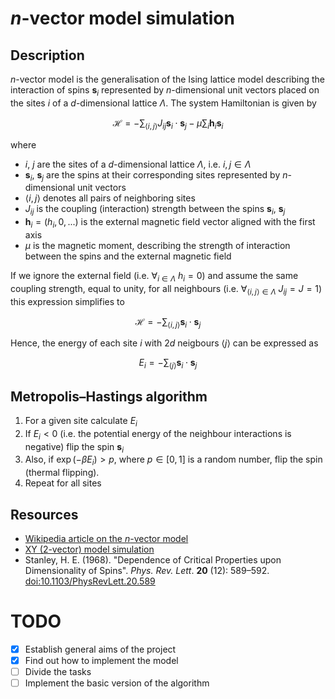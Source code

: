 # $n$-vector model simulation

## Description
$n$-vector model is the generalisation of the Ising lattice model describing the interaction of spins $\mathbf{s}_{i}$ represented by $n$-dimensional unit vectors placed on the sites $i$ of a $d$-dimensional lattice $\Lambda$. The system Hamiltonian is given by

$$\mathcal{H} = - \sum_{\langle i,j \rangle} J_{ij} \mathbf{s}_{i} \cdot \mathbf{s}_{j} - \mu \sum_{i} \mathbf{h}_{i} \mathbf{s}_{i}$$ 

where
- $i$, $j$ are the sites of a $d$-dimensional lattice $\Lambda$, i.e. $i, j \in \Lambda$
- $\mathbf{s}_{i}$, $\mathbf{s}_{j}$ are the spins at their corresponding sites represented by $n$-dimensional unit vectors
- $\langle i,j \rangle$ denotes all pairs of neighboring sites
- $J_{ij}$ is the coupling (interaction) strength between the spins $\mathbf{s}_{i}$, $\mathbf{s}_{j}$
- $\mathbf{h}_{i} = (h_i, 0, ...)$ is the external magnetic field vector aligned with the first axis
- $\mu$ is the magnetic moment, describing the strength of interaction between the spins and the external magnetic field


If we ignore the external field (i.e. $\forall_{i \in \Lambda} ~ h_i = 0$) and assume the same coupling strength, equal to unity, for all neighbours (i.e. $\forall_{\langle i, j \rangle \in \Lambda} ~ J_{ij} = J = 1$) this expression simplifies to

$$\mathcal{H} = - \sum_{\langle i,j \rangle}\mathbf{s}_{i} \cdot \mathbf{s}_{j}$$

Hence, the energy of each site $i$ with $2d$ neigbours ${\langle j \rangle}$ can be expressed as

$$E_i = - \sum_{\langle j \rangle}\mathbf{s}_{i} \cdot \mathbf{s}_{j}$$


## Metropolis–Hastings algorithm

1. For a given site calculate $E_i$
2. If $E_i < 0$ (i.e. the potential energy of the neighbour interactions is negative) flip the spin $\mathbf{s}_{i}$
3. Also, if $\exp(-\beta E_i ) > p$, where $p \in [0, 1]$ is a random number, flip the spin (thermal flipping).
4. Repeat for all sites

## Resources
- [Wikipedia article on the $n$-vector model](https://en.wikipedia.org/wiki/N-vector_model)
- [XY (2-vector) model simulation](https://kjslag.github.io/XY/)
- Stanley, H. E. (1968). "Dependence of Critical Properties upon Dimensionality of Spins". *Phys. Rev. Lett*. **20** (12): 589–592. [doi:10.1103/PhysRevLett.20.589](https://doi.org/10.1103%2FPhysRevLett.20.589)

# TODO

- [x] Establish general aims of the project 
- [x] Find out how to implement the model
- [ ] Divide the tasks
- [ ] Implement the basic version of the algorithm